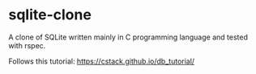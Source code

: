 # sqlite-clone

A clone of SQLite written mainly in C programming language and tested with rspec. 

Follows this tutorial: https://cstack.github.io/db_tutorial/ 
